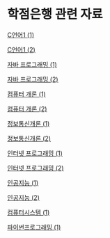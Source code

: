 # 학점은행 관련 자료

[C언어1 (1)](학점은행_관련_자료/C언어1(1).md)

[C언어1 (2)](학점은행_관련_자료/C언어1(2).md)

[자바 프로그래밍 (1)](학점은행_관련_자료/자바프로그래밍(1).md)

[자바 프로그래밍 (2)](학점은행_관련_자료/자바프로그래밍(2).md)

[컴퓨터 개론 (1)](학점은행_관련_자료/컴퓨터개론(1).md)

[컴퓨터 개론 (2)](학점은행_관련_자료/컴퓨터개론(2).md)

[정보통신개론 (1)](학점은행_관련_자료/정보통신개론(1).md)

[정보통신개론 (2)](학점은행_관련_자료/정보통신개론(2).md)

[인터넷 프로그래밍 (1)](학점은행_관련_자료/인터넷프로그래밍(1).md)

[인터넷 프로그래밍 (2)](학점은행_관련_자료/인터넷프로그래밍(2).md)

[인공지능 (1)](학점은행_관련_자료/인공지능(1).md)

[인공지능 (2)](학점은행_관련_자료/인공지능(2).md)

[컴퓨터시스템 (1)](학점은행_관련_자료/컴퓨터시스템(1).md)

[파이썬프로그래밍 (1)](학점은행_관련_자료/파이썬프로그래밍(1).md)
